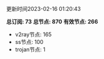 更新时间2023-02-16 01:20:43

**总订阅: 73**
**总节点: 870**
**有效节点: 266**
- v2ray节点: 165
- ss节点: 100
- trojan节点: 1
